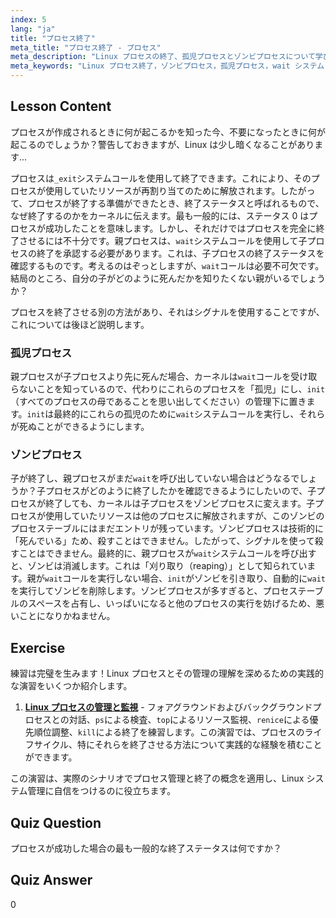 ```yaml
---
index: 5
lang: "ja"
title: "プロセス終了"
meta_title: "プロセス終了 - プロセス"
meta_description: "Linux プロセスの終了、孤児プロセスとゾンビプロセスについて学びます。効果的なプロセス管理のための_exit および wait システムコールを理解します。"
meta_keywords: "Linux プロセス終了，ゾンビプロセス，孤児プロセス，wait システムコール，_exit, Linux チュートリアル，初心者 Linux"
---
```


## Lesson Content

プロセスが作成されるときに何が起こるかを知った今、不要になったときに何が起こるのでしょうか？警告しておきますが、Linux は少し暗くなることがあります...

プロセスは`_exit`システムコールを使用して終了できます。これにより、そのプロセスが使用していたリソースが再割り当てのために解放されます。したがって、プロセスが終了する準備ができたとき、終了ステータスと呼ばれるもので、なぜ終了するのかをカーネルに伝えます。最も一般的には、ステータス 0 はプロセスが成功したことを意味します。しかし、それだけではプロセスを完全に終了させるには不十分です。親プロセスは、`wait`システムコールを使用して子プロセスの終了を承認する必要があります。これは、子プロセスの終了ステータスを確認するものです。考えるのはぞっとしますが、`wait`コールは必要不可欠です。結局のところ、自分の子がどのように死んだかを知りたくない親がいるでしょうか？

プロセスを終了させる別の方法があり、それはシグナルを使用することですが、これについては後ほど説明します。

### 孤児プロセス

親プロセスが子プロセスより先に死んだ場合、カーネルは`wait`コールを受け取らないことを知っているので、代わりにこれらのプロセスを「孤児」にし、`init`（すべてのプロセスの母であることを思い出してください）の管理下に置きます。`init`は最終的にこれらの孤児のために`wait`システムコールを実行し、それらが死ぬことができるようにします。

### ゾンビプロセス

子が終了し、親プロセスがまだ`wait`を呼び出していない場合はどうなるでしょうか？子プロセスがどのように終了したかを確認できるようにしたいので、子プロセスが終了しても、カーネルは子プロセスをゾンビプロセスに変えます。子プロセスが使用していたリソースは他のプロセスに解放されますが、このゾンビのプロセステーブルにはまだエントリが残っています。ゾンビプロセスは技術的に「死んでいる」ため、殺すことはできません。したがって、シグナルを使って殺すことはできません。最終的に、親プロセスが`wait`システムコールを呼び出すと、ゾンビは消滅します。これは「刈り取り（reaping）」として知られています。親が`wait`コールを実行しない場合、`init`がゾンビを引き取り、自動的に`wait`を実行してゾンビを削除します。ゾンビプロセスが多すぎると、プロセステーブルのスペースを占有し、いっぱいになると他のプロセスの実行を妨げるため、悪いことになりかねません。

## Exercise

練習は完璧を生みます！Linux プロセスとその管理の理解を深めるための実践的な演習をいくつか紹介します。

1. **[Linux プロセスの管理と監視](https://labex.io/ja/labs/comptia-manage-and-monitor-linux-processes-590864)** - フォアグラウンドおよびバックグラウンドプロセスとの対話、`ps`による検査、`top`によるリソース監視、`renice`による優先順位調整、`kill`による終了を練習します。この演習では、プロセスのライフサイクル、特にそれらを終了させる方法について実践的な経験を積むことができます。

この演習は、実際のシナリオでプロセス管理と終了の概念を適用し、Linux システム管理に自信をつけるのに役立ちます。

## Quiz Question

プロセスが成功した場合の最も一般的な終了ステータスは何ですか？

## Quiz Answer

0
